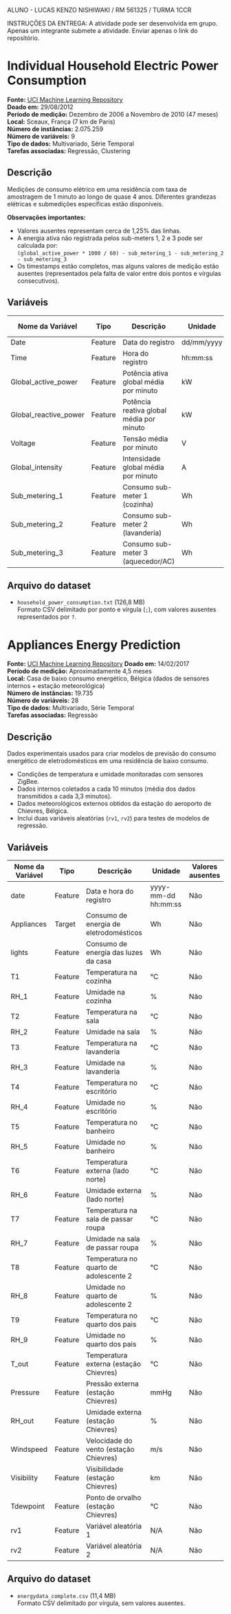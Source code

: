 ALUNO - LUCAS KENZO NISHIWAKI / RM 561325 / TURMA 1CCR

INSTRUÇÕES DA ENTREGA:
A atividade pode ser desenvolvida em grupo.
Apenas um integrante submete a atividade.
Enviar apenas o link do repositório.

# Individual Household Electric Power Consumption

**Fonte:** [UCI Machine Learning Repository](https://archive.ics.uci.edu/dataset/235/individual+household+electric+power+consumption)  
**Doado em:** 29/08/2012  
**Período de medição:** Dezembro de 2006 a Novembro de 2010 (47 meses)  
**Local:** Sceaux, França (7 km de Paris)  
**Número de instâncias:** 2.075.259  
**Número de variáveis:** 9  
**Tipo de dados:** Multivariado, Série Temporal  
**Tarefas associadas:** Regressão, Clustering  

## Descrição
Medições de consumo elétrico em uma residência com taxa de amostragem de 1 minuto ao longo de quase 4 anos. Diferentes grandezas elétricas e submedições específicas estão disponíveis.  

**Observações importantes:**
- Valores ausentes representam cerca de 1,25% das linhas.  
- A energia ativa não registrada pelos sub-meters 1, 2 e 3 pode ser calculada por:  
  `(global_active_power * 1000 / 60) - sub_metering_1 - sub_metering_2 - sub_metering_3`  
- Os timestamps estão completos, mas alguns valores de medição estão ausentes (representados pela falta de valor entre dois pontos e vírgulas consecutivos).

## Variáveis
| Nome da Variável           | Tipo        | Descrição                                                                 | Unidade | Valores ausentes |
|----------------------------|------------|---------------------------------------------------------------------------|--------|----------------|
| Date                       | Feature    | Data do registro                                                           | dd/mm/yyyy | Não           |
| Time                       | Feature    | Hora do registro                                                           | hh:mm:ss  | Não           |
| Global_active_power        | Feature    | Potência ativa global média por minuto                                     | kW     | Não           |
| Global_reactive_power      | Feature    | Potência reativa global média por minuto                                   | kW     | Não           |
| Voltage                    | Feature    | Tensão média por minuto                                                    | V      | Não           |
| Global_intensity           | Feature    | Intensidade global média por minuto                                        | A      | Não           |
| Sub_metering_1             | Feature    | Consumo sub-meter 1 (cozinha)                                             | Wh     | Não           |
| Sub_metering_2             | Feature    | Consumo sub-meter 2 (lavanderia)                                          | Wh     | Não           |
| Sub_metering_3             | Feature    | Consumo sub-meter 3 (aquecedor/AC)                                        | Wh     | Não           |

## Arquivo do dataset
- `household_power_consumption.txt` (126,8 MB)  
Formato CSV delimitado por ponto e vírgula (`;`), com valores ausentes representados por `?`.





# Appliances Energy Prediction

**Fonte:** [UCI Machine Learning Repository](https://archive.ics.uci.edu/dataset/374/appliances+energy+prediction)
**Doado em:** 14/02/2017  
**Período de medição:** Aproximadamente 4,5 meses  
**Local:** Casa de baixo consumo energético, Bélgica (dados de sensores internos + estação meteorológica)  
**Número de instâncias:** 19.735  
**Número de variáveis:** 28  
**Tipo de dados:** Multivariado, Série Temporal  
**Tarefas associadas:** Regressão  

## Descrição
Dados experimentais usados para criar modelos de previsão do consumo energético de eletrodomésticos em uma residência de baixo consumo.  
- Condições de temperatura e umidade monitoradas com sensores ZigBee.  
- Dados internos coletados a cada 10 minutos (média dos dados transmitidos a cada 3,3 minutos).  
- Dados meteorológicos externos obtidos da estação do aeroporto de Chievres, Bélgica.  
- Inclui duas variáveis aleatórias (`rv1`, `rv2`) para testes de modelos de regressão.  

## Variáveis
| Nome da Variável | Tipo        | Descrição                                                                 | Unidade | Valores ausentes |
|-----------------|------------|---------------------------------------------------------------------------|--------|----------------|
| date            | Feature    | Data e hora do registro                                                    | yyyy-mm-dd hh:mm:ss | Não |
| Appliances      | Target     | Consumo de energia de eletrodomésticos                                     | Wh     | Não |
| lights          | Feature    | Consumo de energia das luzes da casa                                       | Wh     | Não |
| T1              | Feature    | Temperatura na cozinha                                                     | °C     | Não |
| RH_1            | Feature    | Umidade na cozinha                                                         | %      | Não |
| T2              | Feature    | Temperatura na sala                                                        | °C     | Não |
| RH_2            | Feature    | Umidade na sala                                                            | %      | Não |
| T3              | Feature    | Temperatura na lavanderia                                                  | °C     | Não |
| RH_3            | Feature    | Umidade na lavanderia                                                     | %      | Não |
| T4              | Feature    | Temperatura no escritório                                                  | °C     | Não |
| RH_4            | Feature    | Umidade no escritório                                                     | %      | Não |
| T5              | Feature    | Temperatura no banheiro                                                   | °C     | Não |
| RH_5            | Feature    | Umidade no banheiro                                                       | %      | Não |
| T6              | Feature    | Temperatura externa (lado norte)                                           | °C     | Não |
| RH_6            | Feature    | Umidade externa (lado norte)                                              | %      | Não |
| T7              | Feature    | Temperatura na sala de passar roupa                                       | °C     | Não |
| RH_7            | Feature    | Umidade na sala de passar roupa                                           | %      | Não |
| T8              | Feature    | Temperatura no quarto de adolescente 2                                    | °C     | Não |
| RH_8            | Feature    | Umidade no quarto de adolescente 2                                        | %      | Não |
| T9              | Feature    | Temperatura no quarto dos pais                                             | °C     | Não |
| RH_9            | Feature    | Umidade no quarto dos pais                                                 | %      | Não |
| T_out           | Feature    | Temperatura externa (estação Chievres)                                     | °C     | Não |
| Pressure        | Feature    | Pressão externa (estação Chievres)                                         | mmHg   | Não |
| RH_out          | Feature    | Umidade externa (estação Chievres)                                        | %      | Não |
| Windspeed       | Feature    | Velocidade do vento (estação Chievres)                                     | m/s    | Não |
| Visibility      | Feature    | Visibilidade (estação Chievres)                                           | km     | Não |
| Tdewpoint       | Feature    | Ponto de orvalho (estação Chievres)                                       | °C     | Não |
| rv1             | Feature    | Variável aleatória 1                                                       | N/A    | Não |
| rv2             | Feature    | Variável aleatória 2                                                       | N/A    | Não |

## Arquivo do dataset
- `energydata_complete.csv` (11,4 MB)  
Formato CSV delimitado por vírgula, sem valores ausentes.  
